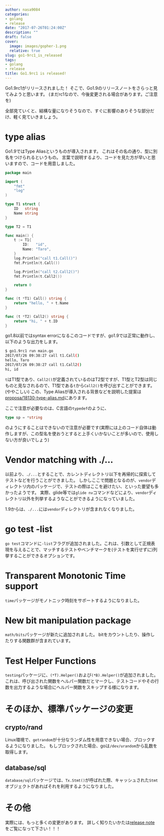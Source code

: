 ```yaml
---
author: nasa9084
categories:
- golang
- release
date: "2017-07-26T01:24:00Z"
description: ""
draft: false
cover:
  image: images/gopher-1.png
  relative: true
slug: go1-9rc1_is_released
tags:
- golang
- release
title: Go1.9rc1 is released!
---
```



Go1.9rc1がリリースされました！
そこで、Go1.9のリリースノートをさらっと見てみようと思います。
(まだrc1なので、今後変更される場合があります。ご注意を)

全部見ていくと、結構な量になりそうなので、すぐに影響のありそうな部分だけ、軽く見ていきましょう。

# type alias
Go1.9ではType Aliasというものが導入されます。
これはその名の通り、型に別名をつけられるというもの。
言葉で説明するより、コードを見た方が早いと思いますので、コードを用意しました。

``` go
package main

import (
	"fmt"
	"log"
)

type T1 struct {
	ID   string
	Name string
}

type T2 = T1

func main() {
	t := T1{
		ID:   "id",
		Name: "Taro",
	}
	log.Println("call t1.Call()")
	fmt.Println(t.Call())

	log.Println("call t2.Call2()")
	fmt.Println(t.Call2())

	return 0
}

func (t *T1) Call() string {
	return "hello, " + t.Name
}

func (t *T2) Call2() string {
	return "hi, " + t.ID
}
```

go1.8以前ではsyntax errorになるこのコードですが、go1.9では正常に動作し、以下のような出力をします。

``` bash
$ go1.9rc1 run main.go
2017/07/26 09:38:27 call t1.Call()
hello, Taro
2017/07/26 09:38:27 call t1.Call2()
hi, id
```

`t`はT1型であり、`Call2()`が定義されているのはT2型ですが、T1型とT2型は同じものと見なされるので、T1型である`t`から`Call2()`を呼び出すことができます。(ややこしい)
この、Type Aliasが導入される背景などを説明した提案は[proposa/18130-type-alias.md](https://github.com/golang/proposal/blob/master/design/18130-type-alias.md)にあります。

ここで注意が必要なのは、C言語の`typedef`のように、
``` go
type sp = *string
```
のようにすることはできないので注意が必要です(実際には上のコード自体は動作しますが、この型名を使おうとすると上手くいかないことが多いので、使用しない方が良いでしょう)

# Vendor matching with ./...
以前より、`./...`とすることで、カレントディレクトリ以下を再帰的に探索してテストなどを行うことができました。
しかしここで問題となるのが、`vendor`ディレクトリ内のパッケージで、テストの際はここを避けたい、といった要望も多かったようです。
実際、glide等では`glide nv`コマンドなどにより、`vendor`ディレクトリ以外を列挙するようなことができるようになっていました。

1.9からは、`./...`には`vendor`ディレクトリが含まれなくなりました。

# go test -list
`go test`コマンドに`-list`フラグが追加されました。これは、引数として正規表現を与えることで、マッチするテストやベンチマークを(テストを実行せずに)列挙することができるオプションです。

# Transparent Monotonic Time support 
`time`パッケージがモノトニック時刻をサポートするようになりました。

# New bit manipulation package
`math/bits`パッケージが新たに追加されました。
bitをカウントしたり、操作したりする関数群が含まれています。

# Test Helper Functions
`testing`パッケージに、`(*T).Helper()`および`(*B).Helper()`が追加されました。
これは、呼び出された関数をヘルパー関数だとマークし、テストコードやその行数を出力するような場合にヘルパー関数をスキップする様になります。

# そのほか、標準パッケージの変更
## crypto/rand
Linux環境で、`getrandom`が十分なランダム性を用意できない場合、ブロックするようになりました。
もしブロックされた場合、goは`/dev/urandom`から乱数を取得します。

## database/sql
`database/sql`パッケージでは、`Tx.Stmt()`が呼ばれた際、キャッシュされた`Stmt`オブジェクトがあればそれを利用するようになりました。

# その他
実際には、もっと多くの変更があります。
詳しく知りたいかたは[release note](https://tip.golang.org/doc/go1.9)をご覧になって下さい！！！

